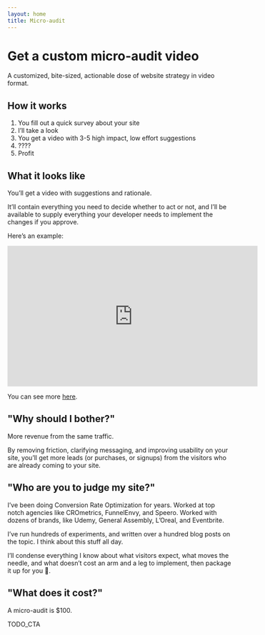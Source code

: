 ```yaml
---
layout: home
title: Micro-audit
---
```


# Get a custom micro-audit video

A customized, bite-sized, actionable dose of website strategy in video format.

## How it works

1. You fill out a quick survey about your site
2. I’ll take a look
3. You get a video with 3-5 high impact, low effort suggestions
4. ????
5. Profit

## What it looks like

You’ll get a video with suggestions and rationale.

It’ll contain everything you need to decide whether to act or not, and I’ll be available to supply everything your developer needs to implement the changes if you approve.

Here’s an example:

<iframe width="560" height="315" src="https://www.youtube-nocookie.com/embed/TAaf4FWQF0Y" title="YouTube video player" frameborder="0" allow="accelerometer; autoplay; clipboard-write; encrypted-media; gyroscope; picture-in-picture" allowfullscreen></iframe>

You can see more [here](https://www.youtube.com/playlist?list=PL7q12E_LbqGqeTps3iaJD2i3Ysgpgpyn2).

## "Why should I bother?"

More revenue from the same traffic.

By removing friction, clarifying messaging, and improving usability on your site, you’ll get more leads (or purchases, or signups) from the visitors who are already coming to your site.

## "Who are you to judge my site?"

I’ve been doing Conversion Rate Optimization for years. Worked at top notch agencies like CROmetrics, FunnelEnvy, and Speero. Worked with dozens of brands, like Udemy, General Assembly, L’Oreal, and Eventbrite.

I’ve run hundreds of experiments, and written over a hundred blog posts on the topic. I think about this stuff all day.

I’ll condense everything I know about what visitors expect, what moves the needle, and what doesn’t cost an arm and a leg to implement, then package it up for you 🎁.

## "What does it cost?"

A micro-audit is $100.

TODO_CTA


